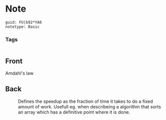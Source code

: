 # Note
```
guid: FU|b92*YA6
notetype: Basic
```

### Tags
```
```

## Front
<dt>Amdahl's law</dt>

## Back
<dd>Defines the speedup as the fraction of time it takes to do a fixed amount of work. Usefull eg. when describeing a algorithm that sorts an array which has a definitive point where it is done.</dd>

